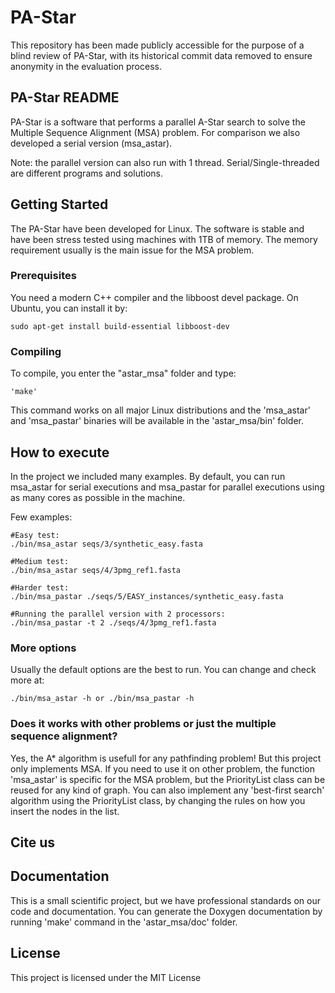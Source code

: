 # PA-Star

This repository has been made publicly accessible for the purpose of a blind review of PA-Star, with its historical commit data removed to ensure anonymity in the evaluation process.

## PA-Star README

PA-Star is a software that performs a parallel A-Star search to solve the Multiple Sequence Alignment (MSA) problem. For comparison we also developed a serial version (msa\_astar).

Note: the parallel version can also run with 1 thread. Serial/Single-threaded are different programs and solutions.

## Getting Started

The PA-Star have been developed for Linux. The software is stable and have been stress tested using machines with 1TB of memory. The memory requirement usually is the main issue for the MSA problem.

### Prerequisites

You need a modern C++ compiler and the libboost devel package. On Ubuntu, you can install it by:

```
sudo apt-get install build-essential libboost-dev
```

### Compiling

To compile, you enter the "astar\_msa" folder and type:

```
'make'
```

This command works on all major Linux distributions and the 'msa\_astar' and 'msa\_pastar' binaries will be available in the 'astar\_msa/bin' folder.

## How to execute

In the project we included many examples. By default, you can run msa\_astar for serial executions and msa\_pastar for parallel executions using as many cores as possible in the machine.

Few examples:
```
#Easy test:
./bin/msa_astar seqs/3/synthetic_easy.fasta

#Medium test:
./bin/msa_astar seqs/4/3pmg_ref1.fasta

#Harder test:
./bin/msa_pastar ./seqs/5/EASY_instances/synthetic_easy.fasta

#Running the parallel version with 2 processors:
./bin/msa_pastar -t 2 ./seqs/4/3pmg_ref1.fasta
```

### More options

Usually the default options are the best to run. You can change and check more at:

```
./bin/msa_astar -h or ./bin/msa_pastar -h
```

### Does it works with other problems or just the multiple sequence alignment?

Yes, the A\* algorithm is usefull for any pathfinding problem! But this project only implements MSA. If you need to use it on other problem, the function 'msa\_astar' is specific for the MSA problem, but the PriorityList class can be reused for any kind of graph.
You can also implement any 'best-first search' algorithm using the PriorityList class, by changing the rules on how you insert the nodes in the list.

## Cite us

## Documentation
This is a small scientific project, but we have professional
standards on our code and documentation. You can generate
the Doxygen documentation by running 'make' command in the
'astar\_msa/doc' folder.

## License

This project is licensed under the MIT License
